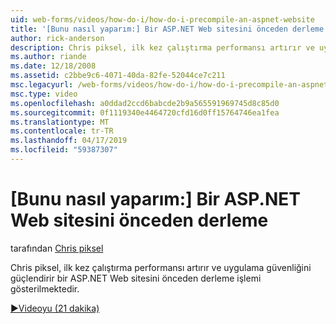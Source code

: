 ```yaml
---
uid: web-forms/videos/how-do-i/how-do-i-precompile-an-aspnet-website
title: '[Bunu nasıl yaparım:] Bir ASP.NET Web sitesini önceden derleme | Microsoft Docs'
author: rick-anderson
description: Chris piksel, ilk kez çalıştırma performansı artırır ve uygulama güvenliğini güçlendirir bir ASP.NET Web sitesini önceden derleme işlemi gösterilmektedir.
ms.author: riande
ms.date: 12/18/2008
ms.assetid: c2bbe9c6-4071-40da-82fe-52044ce7c211
msc.legacyurl: /web-forms/videos/how-do-i/how-do-i-precompile-an-aspnet-website
msc.type: video
ms.openlocfilehash: a0ddad2ccd6babcde2b9a565591969745d8c85d0
ms.sourcegitcommit: 0f1119340e4464720cfd16d0ff15764746ea1fea
ms.translationtype: MT
ms.contentlocale: tr-TR
ms.lasthandoff: 04/17/2019
ms.locfileid: "59387307"
---
```

# <a name="how-do-i-precompile-an-aspnet-website"></a>[Bunu nasıl yaparım:] Bir ASP.NET Web sitesini önceden derleme

tarafından [Chris piksel](https://twitter.com/chrispels)

Chris piksel, ilk kez çalıştırma performansı artırır ve uygulama güvenliğini güçlendirir bir ASP.NET Web sitesini önceden derleme işlemi gösterilmektedir.

[&#9654;Videoyu (21 dakika)](https://channel9.msdn.com/Blogs/ASP-NET-Site-Videos/how-do-i-precompile-an-aspnet-website)
